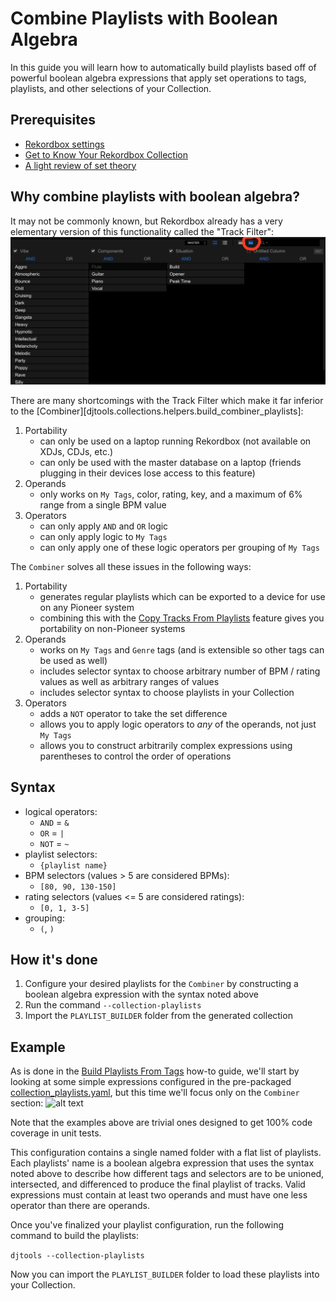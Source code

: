 # Combine Playlists with Boolean Algebra

In this guide you will learn how to automatically build playlists based off of powerful boolean algebra expressions that apply set operations to tags, playlists, and other selections of your Collection.

## Prerequisites

* [Rekordbox settings](../tutorials/getting_started/setup.md#importing-tracks-from-xml)
* [Get to Know Your Rekordbox Collection](../conceptual_guides/rekordbox_collection.md)
* [A light review of set theory](https://en.wikipedia.org/wiki/Set_theory#Basic_concepts_and_notation)

## Why combine playlists with boolean algebra?
It may not be commonly known, but Rekordbox already has a very elementary version of this functionality called the "Track Filter":
![alt text](../../images/Rekordbox_track_filter.png "Rekordbox Track Filter")

There are many shortcomings with the Track Filter which make it far inferior to the [Combiner][djtools.collections.helpers.build_combiner_playlists]:

1. Portability
    * can only be used on a laptop running Rekordbox (not available on XDJs, CDJs, etc.)
    * can only be used with the master database on a laptop (friends plugging in their devices lose access to this feature)
1. Operands
    * only works on `My Tags`, color, rating, key, and a maximum of 6% range from a single BPM value
1. Operators
    * can only apply `AND` and `OR` logic
    * can only apply logic to `My Tags`
    * can only apply one of these logic operators per grouping of `My Tags`

The `Combiner` solves all these issues in the following ways:

1. Portability
    * generates regular playlists which can be exported to a device for use on any Pioneer system
    * combining this with the [Copy Tracks From Playlists](../how_to_guides/copy_playlists.md) feature gives you portability on non-Pioneer systems
1. Operands
    * works on `My Tags` and `Genre` tags (and is extensible so other tags can be used as well)
    * includes selector syntax to choose arbitrary number of BPM / rating values as well as arbitrary ranges of values
    * includes selector syntax to choose playlists in your Collection
1. Operators
    * adds a `NOT` operator to take the set difference
    * allows you to apply logic operators to *any* of the operands, not just `My Tags`
    * allows you to construct arbitrarily complex expressions using parentheses to control the order of operations

## Syntax

* logical operators:
    - `AND` = `&`
    - `OR` = `|`
    - `NOT` = `~`
* playlist selectors:
    - `{playlist name}`
* BPM selectors (values > 5 are considered BPMs):
    - `[80, 90, 130-150]`
* rating selectors (values <= 5 are considered ratings):
    - `[0, 1, 3-5]`
* grouping:
    - `(`, `)`

## How it's done

1. Configure your desired playlists for the `Combiner` by constructing a boolean algebra expression with the syntax noted above
1. Run the command `--collection-playlists`
1. Import the `PLAYLIST_BUILDER` folder from the generated collection

## Example
As is done in the [Build Playlists From Tags](collection_playlists.md#example) how-to guide, we'll start by looking at some simple expressions configured in the pre-packaged [collection_playlists.yaml](https://github.com/a-rich/DJ-Tools/blob/main/djtools/configs/collection_playlists.yaml), but this time we'll focus only on the `Combiner` section:
![alt text](../../images/Rekordbox_playlists_yaml.png "Collection playlists YAML")

Note that the examples above are trivial ones designed to get 100% code coverage in unit tests.

This configuration contains a single named folder with a flat list of playlists. Each playlists' name is a boolean algebra expression that uses the syntax noted above to describe how different tags and selectors are to be unioned, intersected, and differenced to produce the final playlist of tracks. Valid expressions must contain at least two operands and must have one less operator than there are operands. 

Once you've finalized your playlist configuration, run the following command to build the playlists:

`djtools --collection-playlists`

Now you can import the `PLAYLIST_BUILDER` folder to load these playlists into your Collection.
